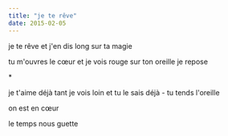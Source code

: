 ```yaml
---
title: "je te rêve"
date: 2015-02-05
---
```


je te rêve
et j'en dis long sur ta magie

tu m'ouvres le cœur et je vois rouge
sur ton oreille je repose

\*

je t'aime déjà tant je vois loin
et tu le sais déjà - tu tends l'oreille

on est en cœur

le temps nous guette

